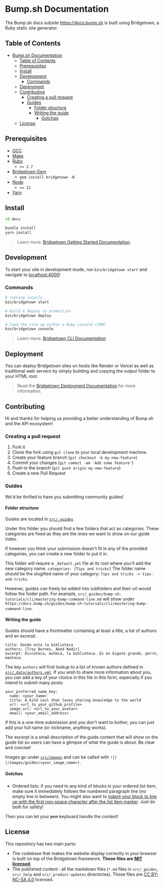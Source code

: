 # Bump.sh Documentation

The Bump.sh docs subsite <https://docs.bump.sh> is built using Bridgetown, a Ruby static site generator.

## Table of Contents

- [Bump.sh Documentation](#bumpsh-documentation)
  - [Table of Contents](#table-of-contents)
  - [Prerequisites](#prerequisites)
  - [Install](#install)
  - [Development](#development)
    - [Commands](#commands)
  - [Deployment](#deployment)
  - [Contributing](#contributing)
    - [Creating a pull request](#creating-a-pull-request)
    - [Guides](#guides)
      - [Folder structure](#folder-structure)
      - [Writing the guide](#writing-the-guide)
        - [Gotchas](#gotchas)
  - [License](#license)

## Prerequisites

- [GCC](https://gcc.gnu.org/install/)
- [Make](https://www.gnu.org/software/make/)
- [Ruby](https://www.ruby-lang.org/en/downloads/)
  - `>= 2.7`
- [Bridgetown Gem](https://rubygems.org/gems/bridgetown)
  - `gem install bridgetown -N`
- [Node](https://nodejs.org)
  - `>= 12`
- [Yarn](https://yarnpkg.com)

## Install

```sh
cd docs

bundle install
yarn install
```
> Learn more: [Bridgetown Getting Started Documentation](https://www.bridgetownrb.com/docs/).

## Development

To start your site in development mode, run `bin/bridgetown start` and navigate to [localhost:4000](https://localhost:4000/)!

### Commands

```sh
# running locally
bin/bridgetown start

# build & deploy to production
bin/bridgetown deploy

# load the site up within a Ruby console (IRB)
bin/bridgetown console
```

> Learn more: [Bridgetown CLI Documentation](https://www.bridgetownrb.com/docs/command-line-usage)

## Deployment

You can deploy Bridgetown sites on hosts like Render or Vercel as well as traditional web servers by simply building and copying the output folder to your HTML root.

> Read the [Bridgetown Deployment Documentation](https://www.bridgetownrb.com/docs/deployment) for more information.

## Contributing

Hi and thanks for helping us providing a better understanding of Bump.sh and the API ecosystem!

### Creating a pull request

1. Fork it
2. Clone the fork using `git clone` to your local development machine.
3. Create your feature branch (`git checkout -b my-new-feature`)
4. Commit your changes (`git commit -am 'Add some feature'`)
5. Push to the branch (`git push origin my-new-feature`)
6. Create a new Pull Request

### Guides

We'd be thrilled to have you submitting community guides!

#### Folder structure

Guides are located in [`src/_guides`](https://github.com/bump-sh/docs/tree/main/src/_guides).

Under this folder you should find a few folders that act as categories.
These categories are fixed as they are the ones we want to show on our guide index.

If however you think your submission doesn't fit in any of the provided categories, you can create a new folder to put it in.

This folder will require a `_default.yml` file at its root where you'll add the new category name. `categories: [Tips and tricks]`
The folder name should be the slugified name of your category: `Tips and tricks -> tips-and-tricks`.

However, guides can freely be added into subfolders and their url would follow the folder path.
For example, `src/_guides/bump-sh-tutorials/cli/mastering-bump-command-line.md` will show under `https://docs.bump.sh/guides/bump-sh-tutorials/cli/mastering-bump-command-line`.

#### Writing the guide

Guides should have a frontmatter containing at least a title, a list of authors and an excerpt.
```
title: Donde esta la biblioteca
authors: [Troy Barnes, Abed Nadir]
excerpt: Discoteca, muñeca, la biblioteca. Es en bigote grande, perro, manteca.
```

The key `authors` will first lookup to a list of known authors defined in [`src/_data/authors.yml`](https://github.com/bump-sh/docs/blob/main/src/_data/authors.yml).
If you wish to share more information about you, you can add a key of your choice in this file in this form, especially if you intend to submit many posts:
```
your_preferred_name_key:
  name: <your_name>
  title: A kind soul that loves sharing knowledge to the world
  url: <url_to_your_github_profile>
  image_url: <url_to_your_avatar>
  email: <your_email_address>
```
If this is a one-time submission and you don't want to bother, you can just add your full name (or nickname, anything works).

The excerpt is a small description of the guide content that will show on the guide list so users can have a glimpse of what the guide is about. Be clear and concise!

Images go under [`src/images`](https://github.com/bump-sh/docs/tree/main/src/images) and can be called with `![](/images/guides/<your_image_name>)`.

##### Gotchas
* Ordered lists: if you need to any kind of blocks in your ordered list item, make sure it immediately follows the numbered paragraph line (no empty line in between). You might also want to [indent your block to line up with the first non-space character after the list item marker](https://stackoverflow.com/questions/34987908/embed-a-code-block-in-a-list-item-with-proper-indentation-in-kramdown). Just do both for safety!

Then you can let your ~~pen~~ keyboard handle the content!

## License

This repository has two main parts:

- The codebase that makes the website display correctly in your browser
  is built on top of the Bridgetown framework. **Those files are
  [MIT licensed](./LICENSE_MIT)**.
- The published content : all the markdown files (`*.md` files in
  `src/_guides`, `src/_help` and `src/_product-updates`
  directories). Those files are [CC BY-NC-SA
  4.0](./LICENSE_CC-BY-NC-SA-4.0) licensed.
